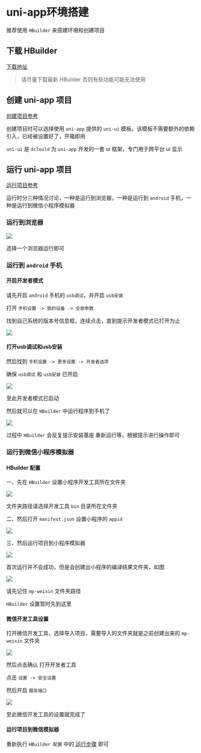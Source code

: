 # uni-app环境搭建

推荐使用 `HBuilder` 来搭建环境和创建项目

## 下载 HBuilder

[下载地址](https://www.dcloud.io/hbuilderx.html)

> 请尽量下载最新 HBuilder 否则有些功能可能无法使用

## 创建 uni-app 项目

[创建项目参考](https://uniapp.dcloud.io/quickstart-hx.html#%E5%88%9B%E5%BB%BAuni-app)

创建项目时可以选择使用 `uni-app` 提供的 `uni-ui` 模板。该模板不需要额外的依赖引入，已经被设置好了，开箱即用

`uni-ui` 是 `dclould` 为 `uni-app` 开发的一套 ui 框架，专门用于跨平台 ui 显示

## 运行 uni-app 项目

[运行项目参考](https://uniapp.dcloud.io/quickstart-hx.html#%E8%BF%90%E8%A1%8Cuni-app)

运行时分三种情况讨论，一种是运行到浏览器，一种是运行到 `android` 手机，一种是运行到微信小程序模拟器

### 运行到浏览器

![](md-img/2022-05-26-09-51-31.png)

选择一个浏览器运行即可

### 运行到 `android` 手机

#### 开启开发者模式

请先开启 `android` 手机的 `usb调试`，并开启 `usb安装`

打开 `手机设置 -> 我的设备 -> 全部参数`

找到自己系统的版本号信息框，连续点击，直到提示开发者模式已打开为止

![](md-img/ApplicationFrameHost_gHMP5EMXcY.gif)

#### 打开usb调试和usb安装

然后找到 `手机设置 -> 更多设置 -> 开发者选项`

确保 `usb调试` 和 `usb安装` 已开启

![](md-img/ApplicationFrameHost_o4yfcQ99hg.gif)

至此开发者模式已启动

然后就可以在 `HBuilder` 中运行程序到手机了

![](md-img/2022-05-26-10-29-45.png)

过程中 `HBuilder` 会反复提示安装基座 重新运行等，根据提示进行操作即可

### 运行到微信小程序模拟器

#### HBuilder 配置

一、先在 `HBuilder` 设置小程序开发工具所在文件夹

![](md-img/2022-05-26-10-54-50.png)

文件夹路径请选择开发工具 `bin` 目录所在文件夹

二、然后打开 `manifest.json` 设置小程序的 `appid`

![](md-img/2022-05-26-11-13-25.png)

<span id="run">三、然后运行项目到小程序模拟器</span>

![](md-img/2022-05-26-10-50-00.png)

首次运行并不会成功，但是会创建出小程序的编译结果文件夹，如图

![](md-img/2022-05-26-10-57-04.png)

请先记住 `mp-weixin` 文件夹路径

`HBuilder` 设置暂时先到这里

#### 微信开发工具设置

打开微信开发工具，选择导入项目，需要导入的文件夹就是之前创建出来的 `mp-weixin` 文件夹

![](md-img/2022-05-26-11-01-55.png)

然后点击确认 打开开发者工具

点击 `设置 -> 安全设置`

然后开启 `服务端口`

![](md-img/2022-05-26-11-04-16.png)

至此微信开发工具的设置就完成了

#### 运行项目到微信模拟器

重新执行 `HBuilder 配置` 中的 [运行步骤](#run) 即可
